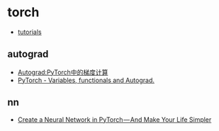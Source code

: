 # torch

- [tutorials](https://pytorch.org/tutorials/)

## autograd

- [Autograd:PyTorch中的梯度计算](https://zhuanlan.zhihu.com/p/29904755)
- [PyTorch - Variables, functionals and Autograd.](https://jhui.github.io/2018/02/09/PyTorch-Variables-functionals-and-Autograd/)

## nn

- [Create a Neural Network in PyTorch — And Make Your Life Simpler](https://medium.com/coinmonks/create-a-neural-network-in-pytorch-and-make-your-life-simpler-ec5367895199)